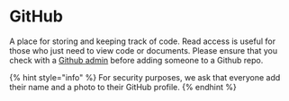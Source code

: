 # GitHub

A place for storing and keeping track of code. Read access is useful for those who just need to view code or documents. Please ensure that you check with a [Github admin](../../../#connect-with-us) before adding someone to a Github repo.

{% hint style="info" %}
For security purposes, we ask that everyone add their name and a photo to their GitHub profile.
{% endhint %}

